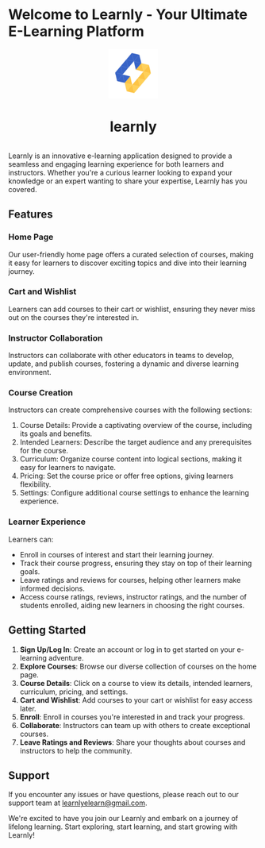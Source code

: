 # Welcome to Learnly - Your Ultimate E-Learning Platform

<div style='display:flex;align-items:center;flex-direction:column;width:100%'>
<img src="./src/assets/logo-icon.png" alt="Learnly Logo" width="100"/>
<h1>learnly</h1>
</div>

Learnly is an innovative e-learning application designed to provide a seamless and engaging learning experience for both learners and instructors. Whether you're a curious learner looking to expand your knowledge or an expert wanting to share your expertise, Learnly has you covered.

## Features

### Home Page

Our user-friendly home page offers a curated selection of courses, making it easy for learners to discover exciting topics and dive into their learning journey.

### Cart and Wishlist

Learners can add courses to their cart or wishlist, ensuring they never miss out on the courses they're interested in.

### Instructor Collaboration

Instructors can collaborate with other educators in teams to develop, update, and publish courses, fostering a dynamic and diverse learning environment.

### Course Creation

Instructors can create comprehensive courses with the following sections:

1. Course Details: Provide a captivating overview of the course, including its goals and benefits.
2. Intended Learners: Describe the target audience and any prerequisites for the course.
3. Curriculum: Organize course content into logical sections, making it easy for learners to navigate.
4. Pricing: Set the course price or offer free options, giving learners flexibility.
5. Settings: Configure additional course settings to enhance the learning experience.

### Learner Experience

Learners can:

- Enroll in courses of interest and start their learning journey.
- Track their course progress, ensuring they stay on top of their learning goals.
- Leave ratings and reviews for courses, helping other learners make informed decisions.
- Access course ratings, reviews, instructor ratings, and the number of students enrolled, aiding new learners in choosing the right courses.

## Getting Started

1. **Sign Up/Log In**: Create an account or log in to get started on your e-learning adventure.
2. **Explore Courses**: Browse our diverse collection of courses on the home page.
3. **Course Details**: Click on a course to view its details, intended learners, curriculum, pricing, and settings.
4. **Cart and Wishlist**: Add courses to your cart or wishlist for easy access later.
5. **Enroll**: Enroll in courses you're interested in and track your progress.
6. **Collaborate**: Instructors can team up with others to create exceptional courses.
7. **Leave Ratings and Reviews**: Share your thoughts about courses and instructors to help the community.

## Support

If you encounter any issues or have questions, please reach out to our support team at learnlyelearn@gmail.com.

We're excited to have you join our Learnly and embark on a journey of lifelong learning. Start exploring, start learning, and start growing with Learnly!
